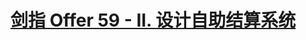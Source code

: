 # [剑指 Offer 59 - II. 设计自助结算系统](https://leetcode.cn/problems/dui-lie-de-zui-da-zhi-lcof/)

<!-- TODO: add problems -->
